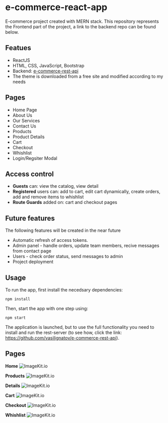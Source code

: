 # e-commerce-react-app

E-commerce project created with MERN stack. This repository represents the Frontend part of the project, a link to the backend repo can be found below.

## Featues
* ReactJS
* HTML, CSS, JavaScript, Bootstrap
* Backend: [e-commerce-rest-api](https://github.com/vasilignatov/e-commerce-rest-api)
* Тhe theme is downloaded from a free site and modified according to my needs

## Pages 
* Home Page 
* About Us
* Our Services
* Contact Us
* Products 
* Product Details
* Cart
* Checkout
* Whishlist
* Login/Regsiter Modal 


## Access control
* **Guests** can: view the catalog, view detail 
* **Registered** users can: add to cart, edit cart dynamically, create orders, add and remove items to whishlist
* **Route Guards** added on: cart and checkout pages


## Future features
The following features will be created in the near future
* Automatic refresh of access tokens.
* Admin panel - handle orders, update team members, recive messages from contact page
* Users - check order status, send messages to admin
* Project deployment

## Usage

To run the app, first install the necedsary dependencies:

`npm install` 

Then, start the app with one step using:

`npm start`

The application is launched, but to use the full functionality you need to install and run the rest-server (to see how, click the link: https://github.com/vasilignatov/e-commerce-rest-api).


## Pages

**Home**
![ImageKit.io](https://ik.imagekit.io/8brpz6ecl/e-commerce-react/Pages/home.png?updatedAt=1697539556810)

**Products**
![ImageKit.io](https://ik.imagekit.io/8brpz6ecl/e-commerce-react/Pages/image.png?updatedAt=1697540311542)

**Details**
![ImageKit.io](https://ik.imagekit.io/8brpz6ecl/e-commerce-react/Pages/details.png?updatedAt=1697541426913)

**Cart**
![ImageKit.io](https://ik.imagekit.io/8brpz6ecl/e-commerce-react/Pages/cart.png?updatedAt=1697541423251)

**Checkout**
![ImageKit.io](https://ik.imagekit.io/8brpz6ecl/e-commerce-react/Pages/checkout.png?updatedAt=1697541429489)

**Whishlist**
![ImageKit.io](https://ik.imagekit.io/8brpz6ecl/e-commerce-react/Pages/whishlist.png?updatedAt=1697541420202)